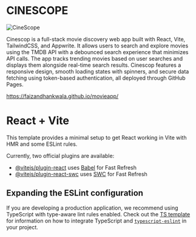 # CINESCOPE 
![CineScope](https://github.com/user-attachments/assets/178c9944-a553-4c77-bfff-a6e66bee581b)

Cinescop is a full-stack movie discovery web app built with React, Vite, TailwindCSS, and Appwrite. It allows users to search and explore movies using the TMDB API with a debounced search experience that minimizes API calls. The app tracks trending movies based on user searches and displays them alongside real-time search results. Cinescop features a responsive design, smooth loading states with spinners, and secure data fetching using token-based authentication, all deployed through GitHub Pages.

https://faizandhankwala.github.io/movieapp/











# React + Vite

This template provides a minimal setup to get React working in Vite with HMR and some ESLint rules.

Currently, two official plugins are available:

- [@vitejs/plugin-react](https://github.com/vitejs/vite-plugin-react/blob/main/packages/plugin-react) uses [Babel](https://babeljs.io/) for Fast Refresh
- [@vitejs/plugin-react-swc](https://github.com/vitejs/vite-plugin-react/blob/main/packages/plugin-react-swc) uses [SWC](https://swc.rs/) for Fast Refresh

## Expanding the ESLint configuration

If you are developing a production application, we recommend using TypeScript with type-aware lint rules enabled. Check out the [TS template](https://github.com/vitejs/vite/tree/main/packages/create-vite/template-react-ts) for information on how to integrate TypeScript and [`typescript-eslint`](https://typescript-eslint.io) in your project.
